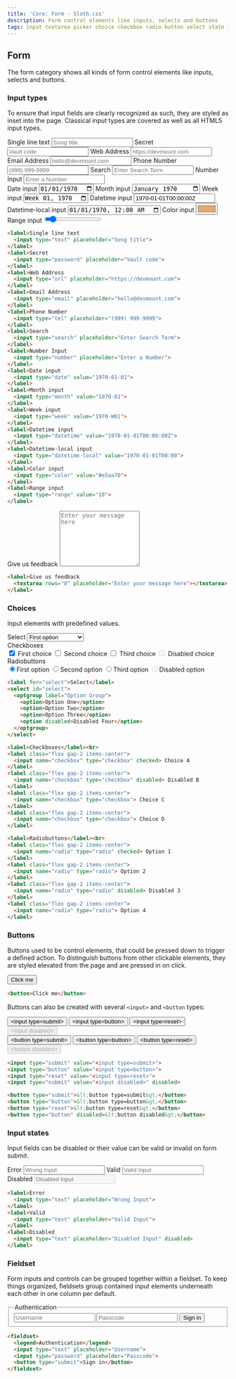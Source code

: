 ```yaml
---
title: 'Core: Form - Sloth.css'
description: Form control elements like inputs, selects and buttons
tags: input textarea picker choice checkbox radio button select state fieldset
---
```


## Form

The form category shows all kinds of form control elements like inputs, selects and buttons.

### Input types

To ensure that input fields are clearly recognized as such, they are styled as inset into the page. Classical input types are covered as well as all HTML5 input types.

<div class="demo">
  <div class="flex flex-wrap gap-4">
    <div class="flex flex-col gap-2">
      <label>Single line text
        <input type="text" placeholder="Song title">
      </label>
      <label>Secret
        <input type="password" placeholder="Vault code">
      </label>
      <label>Web Address
        <input type="url" placeholder="https://devmount.com">
      </label>
      <label>Email Address
        <input type="email" placeholder="hello@devmount.com">
      </label>
      <label>Phone Number
        <input type="tel" placeholder="(999) 999-9999">
      </label>
      <label>Search
        <input type="search" placeholder="Enter Search Term">
      </label>
      <label>Number Input
        <input type="number" placeholder="Enter a Number">
      </label>
    </div>
    <div class="flex flex-col gap-2">
      <label>Date input
        <input type="date" value="1970-01-01">
      </label>
      <label>Month input
        <input type="month" value="1970-01">
      </label>
      <label>Week input
        <input type="week" value="1970-W01">
      </label>
      <label>Datetime input
        <input type="datetime" value="1970-01-01T00:00:00Z">
      </label>
      <label>Datetime-local input
        <input type="datetime-local" value="1970-01-01T00:00">
      </label>
      <label>Color input
        <input type="color" value="#e5aa70">
      </label>
      <label>Range input
        <input type="range" value="10">
      </label>
    </div>
  </div>
</div>

```html
<label>Single line text
  <input type="text" placeholder="Song title">
</label>
<label>Secret
  <input type="password" placeholder="Vault code">
</label>
<label>Web Address
  <input type="url" placeholder="https://devmount.com">
</label>
<label>Email Address
  <input type="email" placeholder="hello@devmount.com">
</label>
<label>Phone Number
  <input type="tel" placeholder="(999) 999-9999">
</label>
<label>Search
  <input type="search" placeholder="Enter Search Term">
</label>
<label>Number Input
  <input type="number" placeholder="Enter a Number">
</label>
<label>Date input
  <input type="date" value="1970-01-01">
</label>
<label>Month input
  <input type="month" value="1970-01">
</label>
<label>Week input
  <input type="week" value="1970-W01">
</label>
<label>Datetime input
  <input type="datetime" value="1970-01-01T00:00:00Z">
</label>
<label>Datetime-local input
  <input type="datetime-local" value="1970-01-01T00:00">
</label>
<label>Color input
  <input type="color" value="#e5aa70">
</label>
<label>Range input
  <input type="range" value="10">
</label>
```

<div class="demo">
  <label class="w-full max-w-screen-xs">Give us feedback
    <textarea rows="8" placeholder="Enter your message here"></textarea>
  </label>
</div>

```html
<label>Give us feedback
  <textarea rows="8" placeholder="Enter your message here"></textarea>
</label>
```

### Choices

Input elements with predefined values.

<div class="demo flex flex-wrap gap-8">
  <div>
    <label for="select">Select</label>
    <select id="select">
      <optgroup label="Option Group">
        <option>First option</option>
        <option>Second option</option>
        <option>Third option</option>
        <option disabled>Disabled option</option>
      </optgroup>
    </select>
  </div>
  <div>
    <label>Checkboxes</label><br>
    <label class="flex gap-2 items-center">
      <input name="checkbox" type="checkbox" checked> First choice
    </label>
    <label class="flex gap-2 items-center">
      <input name="checkbox" type="checkbox"> Second choice
    </label>
    <label class="flex gap-2 items-center">
      <input name="checkbox" type="checkbox"> Third choice
    </label>
    <label class="flex gap-2 items-center">
      <input name="checkbox" type="checkbox" disabled> Disabled choice
    </label>
  </div>
  <div>
    <label>Radiobuttons</label><br>
    <label class="flex gap-2 items-center">
      <input name="radio" type="radio" checked>First option
    </label>
    <label class="flex gap-2 items-center">
      <input name="radio" type="radio">Second option
    </label>
    <label class="flex gap-2 items-center">
      <input name="radio" type="radio">Third option
    </label>
    <label class="flex gap-2 items-center">
      <input name="radio" type="radio" disabled>Disabled option
    </label>
  </div>
</div>

```html
<label for="select">Select</label>
<select id="select">
  <optgroup label="Option Group">
    <option>Option One</option>
    <option>Option Two</option>
    <option>Option Three</option>
    <option disabled>Disabled Four</option>
  </optgroup>
</select>

<label>Checkboxes</label><br>
<label class="flex gap-2 items-center">
  <input name="checkbox" type="checkbox" checked> Choice A
</label>
<label class="flex gap-2 items-center">
  <input name="checkbox" type="checkbox" disabled> Disabled B
</label>
<label class="flex gap-2 items-center">
  <input name="checkbox" type="checkbox"> Choice C
</label>
<label class="flex gap-2 items-center">
  <input name="checkbox" type="checkbox"> Choice D
</label>

<label>Radiobuttons</label><br>
<label class="flex gap-2 items-center">
  <input name="radio" type="radio" checked> Option 1
</label>
<label class="flex gap-2 items-center">
  <input name="radio" type="radio"> Option 2
</label>
<label class="flex gap-2 items-center">
  <input name="radio" type="radio" disabled> Disabled 3
</label>
<label class="flex gap-2 items-center">
  <input name="radio" type="radio"> Option 4
</label>
```

### Buttons

Buttons used to be control elements, that could be pressed down to trigger a defined action. To distinguish buttons from other clickable elements, they are styled elevated from the page and are pressed in on click.

<div class="demo">
  <button>Click me</button>
</div>

```html
<button>Click me</button>
```

Buttons can also be created with several `<input>` and `<button` types:

<div class="demo">
  <div class="flex flex-wrap gap-8">
    <div class="flex flex-col gap-2">
      <input type="submit" value="<input type=submit>">
      <input type="button" value="<input type=button>">
      <input type="reset" value="<input type=reset>">
      <input type="submit" value="<input disabled>" disabled>
    </div>
    <div class="flex flex-col gap-2">
      <button type="submit">&lt;button type=submit&gt;</button>
      <button type="button">&lt;button type=button&gt;</button>
      <button type="reset">&lt;button type=reset&gt;</button>
      <button type="button" disabled>&lt;button disabled&gt;</button>
    </div>
  </div>
</div>

```html
<input type="submit" value="<input type=submit>">
<input type="button" value="<input type=button>">
<input type="reset" value="<input type=reset>">
<input type="submit" value="<input disabled>" disabled>

<button type="submit">&lt;button type=submit&gt;</button>
<button type="button">&lt;button type=button&gt;</button>
<button type="reset">&lt;button type=reset&gt;</button>
<button type="button" disabled>&lt;button disabled&gt;</button>
```

### Input states

Input fields can be disabled or their value can be valid or invalid on form submit.

<div class="demo">
  <div class="flex flex-col gap-2 max-w-screen-xs">
    <label>Error
      <input type="text" placeholder="Wrong Input">
    </label>
    <label>Valid
      <input type="text" placeholder="Valid Input">
    </label>
    <label>Disabled
      <input type="text" placeholder="Disabled Input" disabled>
    </label>
  </div>
</div>

```html
<label>Error
  <input type="text" placeholder="Wrong Input">
</label>
<label>Valid
  <input type="text" placeholder="Valid Input">
</label>
<label>Disabled
  <input type="text" placeholder="Disabled Input" disabled>
</label>
```

### Fieldset

Form inputs and controls can be grouped together within a fieldset. To keep things organized, fieldsets group contained input elements underneath each other in one column per default.

<div class="demo">
  <fieldset class="max-w-screen-xs">
    <legend>Authentication</legend>
    <input type="text" placeholder="Username">
    <input type="password" placeholder="Passcode">
    <button type="submit">Sign in</button>
  </fieldset>
</div>

```html
<fieldset>
  <legend>Authentication</legend>
  <input type="text" placeholder="Username">
  <input type="password" placeholder="Passcode">
  <button type="submit">Sign in</button>
</fieldset>
```
